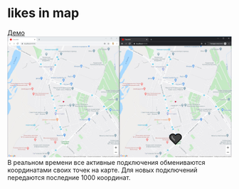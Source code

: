 # likes in map
[Демо](https://map20200512215005.azurewebsites.net/)
![Screenshot](windows.jpg)
В реальном времени все активные подключения обмениваются координатами своих точек на карте. Для новых подключений передаются последние 1000 координат.
